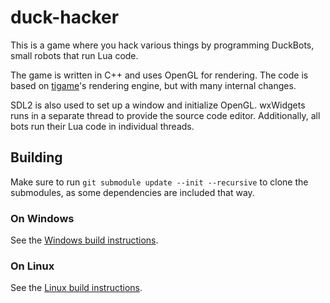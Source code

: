 # duck-hacker
This is a game where you hack various things by programming DuckBots, small robots that run Lua code.

The game is written in C++ and uses OpenGL for rendering. The code is based on [tigame](https://github.com/thatoddmailbox/tigame)'s rendering engine, but with many internal changes.

SDL2 is also used to set up a window and initialize OpenGL. wxWidgets runs in a separate thread to provide the source code editor. Additionally, all bots run their Lua code in individual threads.

## Building
Make sure to run `git submodule update --init --recursive` to clone the submodules, as some dependencies are included that way.

### On Windows
See the [Windows build instructions](./docs/build-windows.md).

### On Linux
See the [Linux build instructions](./docs/build-linux.md).
